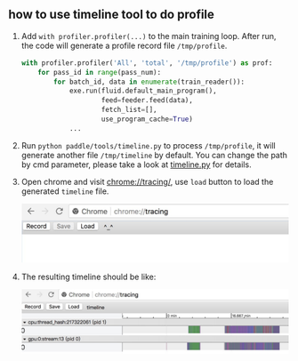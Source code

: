 ## how to use timeline tool to do profile

1. Add `with profiler.profiler(...)` to the main training loop. After run, the code will generate a profile record file `/tmp/profile`.

	```python
	with profiler.profiler('All', 'total', '/tmp/profile') as prof:
	    for pass_id in range(pass_num):
	        for batch_id, data in enumerate(train_reader()):
	            exe.run(fluid.default_main_program(),
	                    feed=feeder.feed(data),
	                    fetch_list=[],
	                    use_program_cache=True)
	            ...
	```

1. Run `python paddle/tools/timeline.py` to process `/tmp/profile`, it will generate another
file `/tmp/timeline` by default. You can change the path by cmd parameter, please take a look at
[timeline.py](https://github.com/PaddlePaddle/Paddle/blob/develop/tools/timeline.py) for details.

1. Open chrome and visit <chrome://tracing/>, use `load` button to load the generated `timeline` file.

	![chrome tracing](./tracing.jpeg)

1. The resulting timeline should be like:


	![chrome timeline](./timeline.jpeg)

